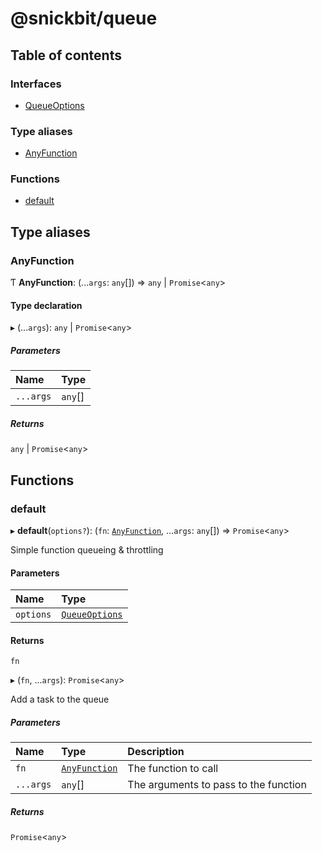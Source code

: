 # @snickbit/queue

## Table of contents

### Interfaces

- [QueueOptions](interfaces/QueueOptions.md)

### Type aliases

- [AnyFunction](README.md#anyfunction)

### Functions

- [default](README.md#default)

## Type aliases

### AnyFunction

Ƭ **AnyFunction**: (...`args`: `any`[]) => `any` \| `Promise`<`any`\>

#### Type declaration

▸ (...`args`): `any` \| `Promise`<`any`\>

##### Parameters

| Name | Type |
| :------ | :------ |
| `...args` | `any`[] |

##### Returns

`any` \| `Promise`<`any`\>

## Functions

### default

▸ **default**(`options?`): (`fn`: [`AnyFunction`](README.md#anyfunction), ...`args`: `any`[]) => `Promise`<`any`\>

Simple function queueing & throttling

#### Parameters

| Name | Type |
| :------ | :------ |
| `options` | [`QueueOptions`](interfaces/QueueOptions.md) |

#### Returns

`fn`

▸ (`fn`, ...`args`): `Promise`<`any`\>

Add a task to the queue

##### Parameters

| Name | Type | Description |
| :------ | :------ | :------ |
| `fn` | [`AnyFunction`](README.md#anyfunction) | The function to call |
| `...args` | `any`[] | The arguments to pass to the function |

##### Returns

`Promise`<`any`\>
